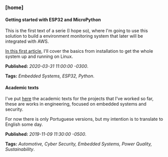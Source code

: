 ### [home]
#### Getting started with ESP32 and MicroPython
This is the first text of a serie (I hope so), where I'm going to use this
solution to build a environment monitoring system that later will be integrated
with AWS.

[In this first article](./articles/getting_started_with_esp32_and_micropython),
I'll cover the basics from installation to get the whole system up and running
on Linux.

**Published:** *2020-03-31 11:00:00 -0300*.

**Tags:** *Embedded Systems, ESP32, Python*.

#### Academic texts
I've put [here](./articles) the academic texts for the projects that I've worked
so far, these are works in engineering, focused on embedded systems and security. 

For now there is only Portuguese versions, but my intention is to translate to 
English some day. 

**Published:** *2019-11-09 11:30:00 -0500*.

**Tags:** *Automotive, Cyber Security, Embedded Systems, Power Quality, Sustainability*.